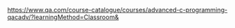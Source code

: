https://www.qa.com/course-catalogue/courses/advanced-c-programming-qacadv/?learningMethod=Classroom&
